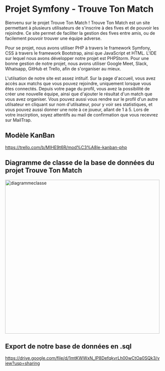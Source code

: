 # Projet Symfony - Trouve Ton Match

Bienvenu sur le projet Trouve Ton Match !
Trouve Ton Match est un site permettant à plusieurs utilisateurs de s'inscrire à des fives et de pouvoir les rejoindre. Ce site permet de faciliter la gestion des fives entre amis, ou de facilement pouvoir trouver une équipe adverse.

Pour se projet, nous avons utiliser PHP à travers le framework Symfony, CSS à travers le framework Bootstrap, ainsi que JavaScript et HTML.
L'IDE sur lequel nous avons développer notre projet est PHPStorm.
Pour une bonne gestion de notre projet, nous avons utiliser Google Meet, Slack, Whatsapp, GitHub et Trello, afin de s'organiser au mieux.

L'utilsation de notre site est assez intituif. Sur la page d'accueil, vous avez accès aux matchs que vous pouvez rejoindre, uniquement lorsque vous êtes connectés. Depuis votre page du profil, vous avez la possibilité de créer une nouvelle équipe, ainsi que d'ajouter le résultat d'un match que vous avez organiser.
Vous pouvez aussi vous rendre sur le profil d'un autre utilsateur en cliquant sur nom d'utilsateur, pour y voir ses statistiques, et vous pouvez aussi donner une note à ce joueur, allant de 1 à 5.
Lors de votre inscirption, soyez attentifs au mail de confirmation que vous recevrez sur MailTrap.

## Modèle KanBan

https://trello.com/b/MIHE9t6R/mod%C3%A8le-kanban-php

## Diagramme de classe de la base de données du projet Trouve Ton Match
<img width="501" alt="diagrammeclasse" src="https://user-images.githubusercontent.com/113670994/232250100-0c2a9831-d45d-45b6-aede-7ff75a4bc993.png">

## Export de notre base de données en .sql

https://drive.google.com/file/d/1mtKWWxN_lP8DefqkvrLh00wCtOa0SQk3/view?usp=sharing

